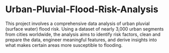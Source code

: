 # Urban-Pluvial-Flood-Risk-Analysis
This project involves a comprehensive data analysis of urban pluvial (surface water) flood risk. Using a dataset of nearly 3,000 urban segments from cities worldwide, the analysis aims to identify risk factors, clean and prepare the data, engineer meaningful features, and derive insights into what makes certain areas more susceptible to flooding.

